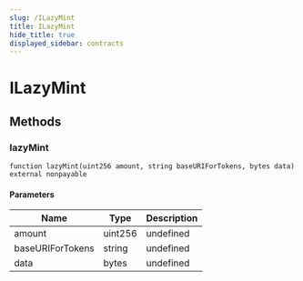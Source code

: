 ```yaml
---
slug: /ILazyMint
title: ILazyMint
hide_title: true
displayed_sidebar: contracts
---
```


# ILazyMint

## Methods

### lazyMint

```solidity
function lazyMint(uint256 amount, string baseURIForTokens, bytes data) external nonpayable
```

#### Parameters

| Name             | Type    | Description |
| ---------------- | ------- | ----------- |
| amount           | uint256 | undefined   |
| baseURIForTokens | string  | undefined   |
| data             | bytes   | undefined   |
